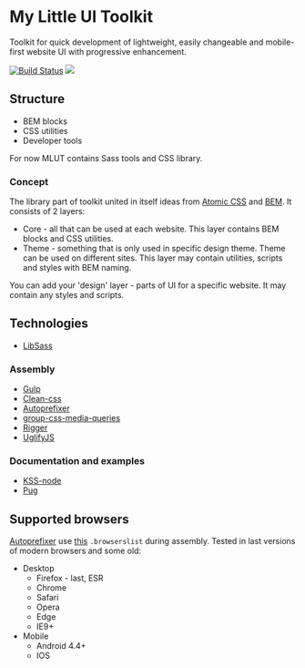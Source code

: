 # My Little UI Toolkit #
Toolkit for quick development of lightweight, easily changeable and mobile-first website UI with progressive enhancement.

[![Build Status](https://travis-ci.com/mr150/mlut.svg?branch=master)](https://travis-ci.com/mr150/mlut)
[![](https://img.shields.io/npm/v/mlut.svg)](https://www.npmjs.com/package/mlut)

## Structure ##
- BEM blocks
- CSS utilities
- Developer tools

For now MLUT contains Sass tools and CSS library.

### Concept ###
The library part of toolkit united in itself ideas from [Atomic CSS](https://acss.io/) and [BEM](https://bem.info/). It consists of 2 layers:

- Core - all that can be used at each website. This layer contains BEM blocks and CSS utilities.
- Theme - something that is only used in specific design theme. Theme can be used on different sites. This layer may contain utilities, scripts and styles with BEM naming.

You can add your 'design' layer - parts of UI for a specific website. It may contain any styles and scripts.

## Technologies ##
- [LibSass](https://github.com/sass/libsass)
### Assembly ###
- [Gulp](https://github.com/gulpjs/gulp)
- [Clean-css](https://github.com/jakubpawlowicz/clean-css)
- [Autoprefixer](https://github.com/postcss/autoprefixer)
- [group-css-media-queries](https://github.com/Se7enSky/group-css-media-queries)
- [Rigger](https://github.com/buildjs/rigger)
- [UglifyJS](https://github.com/mishoo/UglifyJS2)
### Documentation and examples ###
- [KSS-node](https://github.com/kss-node/kss-node)
- [Pug](https://github.com/pugjs/pug)

## Supported browsers ##
[Autoprefixer](https://github.com/postcss/autoprefixer) use [this](https://github.com/mr150/mlut/blob/master/.browserslistrc) `.browserslist` during assembly. Tested in last versions of modern browsers and some old:
- Desktop
	- Firefox - last, ESR
	- Chrome
	- Safari
	- Opera
	- Edge
	- IE9+
- Mobile
	- Android 4.4+
	- IOS
